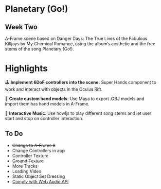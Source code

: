 # Planetary (Go!)

## Week Two

A-Frame scene based on Danger Days: The True Lives of  the Fabulous Killjoys by My Chemical Romance, using the album’s aesthetic and the free stems of the song Planetary (Go!).

# Highlights

🕹 **Implement 6DoF controllers into the scene:** Super Hands component to work and interact with objects in the Oculus Rift.    

🔫 **Create custom hand models**: Use Maya to export .OBJ models and import them has hand models in A-Frame.

💽 **Interactive Music**: Use howljs to play different song stems and let user start and stop on controller interaction.

## To Do

- ~~Change to A-Frame 8~~
- Change Controllers in app
- Controller Texture
- ~~Ground Texture~~
- More Tracks
- Loading Video
- Static Object Set Dressing
- [Comply with Web Audio API](https://developers.google.com/web/updates/2017/09/autoplay-policy-changes#webaudio)
